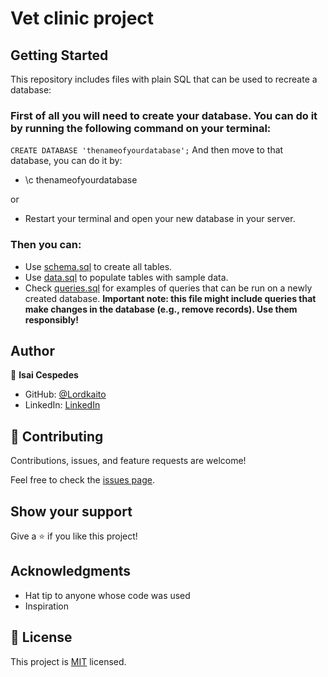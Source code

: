 # Vet clinic project

## Getting Started

This repository includes files with plain SQL that can be used to recreate a database:

### First of all you will need to create your database. You can do it by running the following command on your terminal:
`CREATE DATABASE 'thenameofyourdatabase';`
And then move to that database, you can do it by:
- \c thenameofyourdatabase

or

- Restart your terminal and open your new database in your server.

### Then you can:

- Use [schema.sql](./schema.sql) to create all tables.
- Use [data.sql](./data.sql) to populate tables with sample data.
- Check [queries.sql](./queries.sql) for examples of queries that can be run on a newly created database. **Important note: this file might include queries that make changes in the database (e.g., remove records). Use them responsibly!**


## Author

👤 **Isai Cespedes**

- GitHub: [@Lordkaito](https://github.com/Lordkaito)
- LinkedIn: [LinkedIn](https://www.linkedin.com/in/isaicespedes/)

## 🤝 Contributing

Contributions, issues, and feature requests are welcome!

Feel free to check the [issues page](../../issues/).

## Show your support

Give a ⭐️ if you like this project!

## Acknowledgments

- Hat tip to anyone whose code was used
- Inspiration

## 📝 License

This project is [MIT](./MIT.md) licensed.
